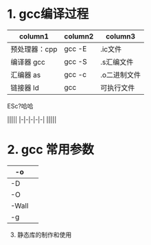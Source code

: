 # 1. gcc编译过程
|column1|column2|column3|
|-|-|-|
|预处理器：cpp|gcc -E|.ic文件|
|编译器 gcc|gcc -S|.s汇编文件|
|汇编器 as|gcc -c|.o二进制文件|
|链接器 ld|gcc |可执行文件|

ESc?哈哈

|||||
|-|-|-|-|-|
|||||

# 2. gcc 常用参数
|-o||
|-|-|
|-D||
|-O||
|-Wall||
|-g||

3. 静态库的制作和使用



